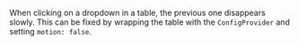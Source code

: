 When clicking on a dropdown in a table, the previous one disappears slowly. This can be fixed by wrapping the table with the `ConfigProvider` and setting `motion: false`.

